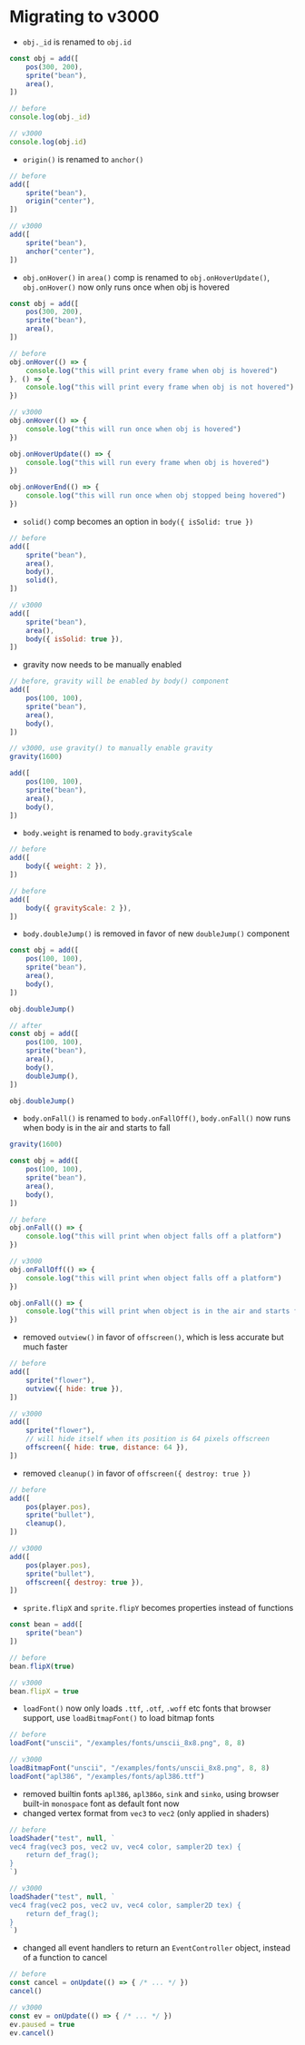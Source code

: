 # Migrating to v3000

- `obj._id` is renamed to `obj.id`
```js
const obj = add([
    pos(300, 200),
    sprite("bean"),
    area(),
])

// before
console.log(obj._id)

// v3000
console.log(obj.id)
```

- `origin()` is renamed to `anchor()`
```js
// before
add([
    sprite("bean"),
    origin("center"),
])

// v3000
add([
    sprite("bean"),
    anchor("center"),
])
```

- `obj.onHover()` in `area()` comp is renamed to `obj.onHoverUpdate()`, `obj.onHover()` now only runs once when obj is hovered
```js
const obj = add([
    pos(300, 200),
    sprite("bean"),
    area(),
])

// before
obj.onHover(() => {
    console.log("this will print every frame when obj is hovered")
}, () => {
    console.log("this will print every frame when obj is not hovered")
})

// v3000
obj.onHover(() => {
    console.log("this will run once when obj is hovered")
})

obj.onHoverUpdate(() => {
    console.log("this will run every frame when obj is hovered")
})

obj.onHoverEnd(() => {
    console.log("this will run once when obj stopped being hovered")
})
```

- `solid()` comp becomes an option in `body({ isSolid: true })`
```js
// before
add([
    sprite("bean"),
    area(),
    body(),
    solid(),
])

// v3000
add([
    sprite("bean"),
    area(),
    body({ isSolid: true }),
])
```

- gravity now needs to be manually enabled
```js
// before, gravity will be enabled by body() component
add([
    pos(100, 100),
    sprite("bean"),
    area(),
    body(),
])

// v3000, use gravity() to manually enable gravity
gravity(1600)

add([
    pos(100, 100),
    sprite("bean"),
    area(),
    body(),
])
```

- `body.weight` is renamed to `body.gravityScale`
```js
// before
add([
    body({ weight: 2 }),
])

// before
add([
    body({ gravityScale: 2 }),
])
```

- `body.doubleJump()` is removed in favor of new `doubleJump()` component
```js
const obj = add([
    pos(100, 100),
    sprite("bean"),
    area(),
    body(),
])

obj.doubleJump()

// after
const obj = add([
    pos(100, 100),
    sprite("bean"),
    area(),
    body(),
    doubleJump(),
])

obj.doubleJump()
```

- `body.onFall()` is renamed to `body.onFallOff()`, `body.onFall()` now runs when body is in the air and starts to fall
```js
gravity(1600)

const obj = add([
    pos(100, 100),
    sprite("bean"),
    area(),
    body(),
])

// before
obj.onFall(() => {
    console.log("this will print when object falls off a platform")
})

// v3000
obj.onFallOff(() => {
    console.log("this will print when object falls off a platform")
})

obj.onFall(() => {
    console.log("this will print when object is in the air and starts falling")
})
```

- removed `outview()` in favor of `offscreen()`, which is less accurate but much faster
```js
// before
add([
    sprite("flower"),
    outview({ hide: true }),
])

// v3000
add([
    sprite("flower"),
    // will hide itself when its position is 64 pixels offscreen
    offscreen({ hide: true, distance: 64 }),
])
```

- removed `cleanup()` in favor of `offscreen({ destroy: true })`
```js
// before
add([
    pos(player.pos),
    sprite("bullet"),
    cleanup(),
])

// v3000
add([
    pos(player.pos),
    sprite("bullet"),
    offscreen({ destroy: true }),
])
```

- `sprite.flipX` and `sprite.flipY` becomes properties instead of functions
```js
const bean = add([
    sprite("bean")
])

// before
bean.flipX(true)

// v3000
bean.flipX = true
```

- `loadFont()` now only loads `.ttf`, `.otf`, `.woff` etc fonts that browser support, use `loadBitmapFont()` to load bitmap fonts
```js
// before
loadFont("unscii", "/examples/fonts/unscii_8x8.png", 8, 8)

// v3000
loadBitmapFont("unscii", "/examples/fonts/unscii_8x8.png", 8, 8)
loadFont("apl386", "/examples/fonts/apl386.ttf")
```

- removed builtin fonts `apl386`, `apl386o`, `sink` and `sinko`, using browser built-in `monospace` font as default font now
- changed vertex format from `vec3` to `vec2` (only applied in shaders)
```js
// before
loadShader("test", null, `
vec4 frag(vec3 pos, vec2 uv, vec4 color, sampler2D tex) {
	return def_frag();
}
`)

// v3000
loadShader("test", null, `
vec4 frag(vec2 pos, vec2 uv, vec4 color, sampler2D tex) {
	return def_frag();
}
`)
```

- changed all event handlers to return an `EventController` object, instead of a function to cancel
```js
// before
const cancel = onUpdate(() => { /* ... */ })
cancel()

// v3000
const ev = onUpdate(() => { /* ... */ })
ev.paused = true
ev.cancel()
```

